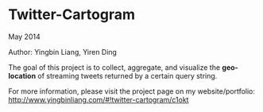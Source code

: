 # Twitter-Cartogram
May 2014

Author: Yingbin Liang, Yiren Ding

<p>The goal of this project is to collect, aggregate, and visualize the <b>geo-location</b> of streaming tweets returned by a certain query string.</p>

For more information, please visit the project page on my website/portfolio: http://www.yingbinliang.com/#!twitter-cartogram/c1okt
